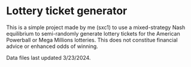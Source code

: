 # Lottery ticket generator
This is a simple project made by me (sxc1) to use a mixed-strategy Nash equilibrium to semi-randomly generate lottery tickets for the American Powerball or Mega Millions lotteries. This does not constitue financial advice or enhanced odds of winning.

Data files last updated 3/23/2024.
